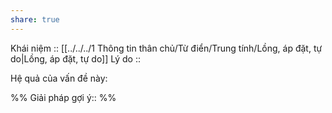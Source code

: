 ```yaml
---
share: true
---
```

Khái niệm :: [[../../../1 Thông tin thân chủ/Từ điển/Trung tính/Lồng, áp đặt, tự do|Lồng, áp đặt, tự do]]
Lý do :: 

Hệ quả của vấn đề này:


%%
Giải pháp gợi ý:: 
%%

